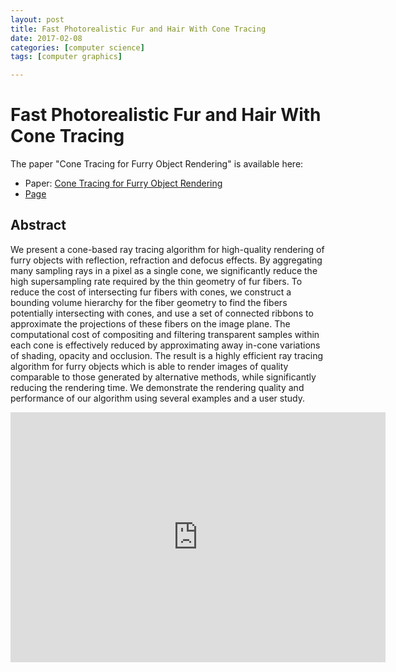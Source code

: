 ```yaml
---
layout: post
title: Fast Photorealistic Fur and Hair With Cone Tracing
date: 2017-02-08
categories: [computer science]
tags: [computer graphics]

---
```


# Fast Photorealistic Fur and Hair With Cone Tracing

The paper "Cone Tracing for Furry Object Rendering" is available here:

* Paper: [Cone Tracing for Furry Object Rendering](http://gaps-zju.org/mlchai/resources/qin2014cone.pdf)
* [Page](http://gaps-zju.org/mlchai/)

## Abstract

We present a cone-based ray tracing algorithm for high-quality rendering of furry objects with reflection, refraction and defocus effects. By aggregating many sampling rays in a pixel as a single cone, we significantly reduce the high supersampling rate required by the thin geometry of fur fibers. To reduce the cost of intersecting fur fibers with cones, we construct a bounding volume hierarchy for the fiber geometry to find the fibers potentially intersecting with cones, and use a set of connected ribbons to approximate the projections of these fibers on the image plane. The computational cost of compositing and filtering transparent samples within each cone is effectively reduced by approximating away in-cone variations of shading, opacity and occlusion. The result is a highly efficient ray tracing algorithm for furry objects which is able to render images of quality comparable to those generated by alternative methods, while significantly reducing the rendering time. We demonstrate the rendering quality and performance of our algorithm using several examples and a user study.

<iframe width="600" height="400" src="https://www.youtube.com/embed/-all65C-dh0" frameborder="0" allowfullscreen></iframe>
